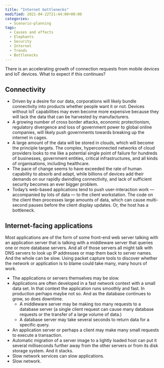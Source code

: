 ```yaml
---
title: "Internet bottlenecks"
modified: 2021-04-22T21:44:00+00:00
categories:
  - Scenario-planning
tags:
  - Causes and effects
  - Elephants
  - Security
  - Internet
  - Trends
  - Bottlenecks
---
```

There is an accelerating growth of connection requests from mobile devices and IoT devices. What to expect if this continues?

## Connectivity

* Driven by a desire for our data, corporations will likely bundle connectivity into products whether people want it or not. Devices without IoT capabilities may even become more expensive because they will lack the data that can be harvested by manufacturers.
* A growing number of cross border attacks, economic protectionism, regulatory divergence and loss of government power to global online companies, will likely push governments towards breaking up the internet in cages.
* A large amount of the data will be stored in clouds, which will become the principle targets. The complex, hyperconnected networks of cloud providers looks to me like a potential single point of failure for hundreds of businesses, government entities, critical infrastructures, and all kinds of organisations, including healthcare.
* The pace of change seems to have exceeded the rate of human capability to absorb and adapt, while billions of devices add their demands on our rapidly dwindling connectivity, and lack of sufficient security becomes an ever bigger problem.
* Today’s web-based applications tend to push user-interaction work — accompanied by lots of data — to the client workstation. The code on the client then processes large amounts of data, which can cause multi-second pauses before the client display updates. Or, the host has a bottleneck.

## Internet-facing applications

Most applications are of the form of some front-end web server talking with an application server that is talking with a middleware server that queries one or more database servers. And all of those servers all might talk with DNS servers to look up IP addresses or map them back to server names. And the whole can be slow. Using packet capture tools to discover whether the network or application is to blame could take many, many hours of work.

* The applications or servers themselves may be slow.
* Applications are often developed in a fast network context with a small data set. In that context the application runs smoothly and fast. In production perhaps maybe not so. And as the database continues to grow, so does downtime.
    * A middleware server may be making too many requests to a database server (a single client request can cause many database requests or the transfer of a large volume of data.)
    * A database server may take several seconds to return data for a specific query.
* An application server or perhaps a client may make many small requests to execute a transaction.
* Automatic migration of a server image to a lightly loaded host can put it several milliseconds further away from the other servers or from its disk storage system. And it stacks.
* Slow network services can slow applications.
* Slow network.

